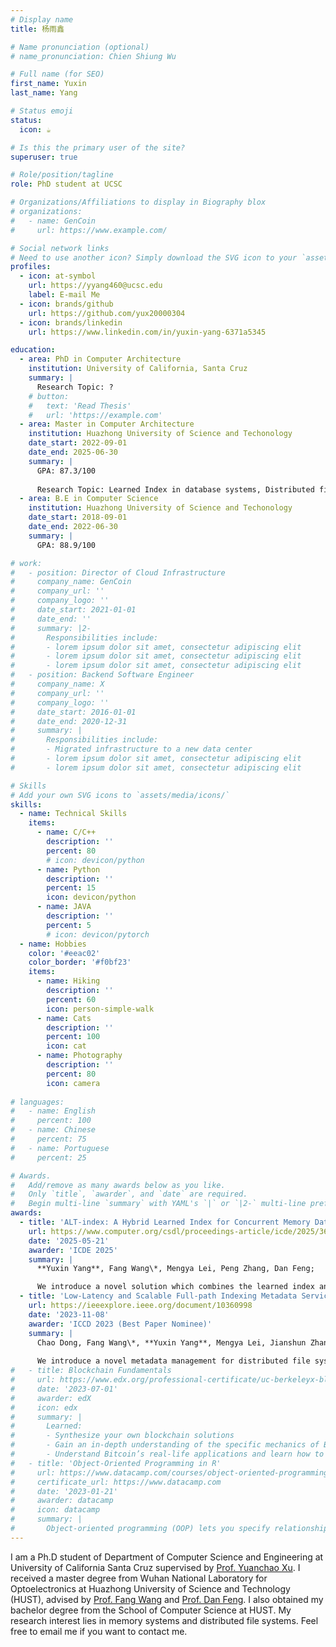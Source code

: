 ```yaml
---
# Display name
title: 杨雨鑫

# Name pronunciation (optional)
# name_pronunciation: Chien Shiung Wu

# Full name (for SEO)
first_name: Yuxin
last_name: Yang

# Status emoji
status:
  icon: ☕️

# Is this the primary user of the site?
superuser: true

# Role/position/tagline
role: PhD student at UCSC

# Organizations/Affiliations to display in Biography blox
# organizations:
#   - name: GenCoin
#     url: https://www.example.com/

# Social network links
# Need to use another icon? Simply download the SVG icon to your `assets/media/icons/` folder.
profiles:
  - icon: at-symbol
    url: https://yyang460@ucsc.edu
    label: E-mail Me
  - icon: brands/github
    url: https://github.com/yux20000304 
  - icon: brands/linkedin
    url: https://www.linkedin.com/in/yuxin-yang-6371a5345

education:
  - area: PhD in Computer Architecture
    institution: University of California, Santa Cruz
    summary: |
      Research Topic: ?
    # button:
    #   text: 'Read Thesis'
    #   url: 'https://example.com'
  - area: Master in Computer Architecture
    institution: Huazhong University of Science and Techonology
    date_start: 2022-09-01
    date_end: 2025-06-30
    summary: |
      GPA: 87.3/100
      
      Research Topic: Learned Index in database systems, Distributed file systems, Flash-Friendly File System(F2FS)
  - area: B.E in Computer Science
    institution: Huazhong University of Science and Techonology
    date_start: 2018-09-01
    date_end: 2022-06-30
    summary: |
      GPA: 88.9/100

# work:
#   - position: Director of Cloud Infrastructure
#     company_name: GenCoin
#     company_url: ''
#     company_logo: ''
#     date_start: 2021-01-01
#     date_end: ''
#     summary: |2-
#       Responsibilities include:
#       - lorem ipsum dolor sit amet, consectetur adipiscing elit
#       - lorem ipsum dolor sit amet, consectetur adipiscing elit
#       - lorem ipsum dolor sit amet, consectetur adipiscing elit
#   - position: Backend Software Engineer
#     company_name: X
#     company_url: ''
#     company_logo: ''
#     date_start: 2016-01-01
#     date_end: 2020-12-31
#     summary: |
#       Responsibilities include:
#       - Migrated infrastructure to a new data center
#       - lorem ipsum dolor sit amet, consectetur adipiscing elit
#       - lorem ipsum dolor sit amet, consectetur adipiscing elit

# Skills
# Add your own SVG icons to `assets/media/icons/`
skills:
  - name: Technical Skills
    items:
      - name: C/C++
        description: ''
        percent: 80
        # icon: devicon/python
      - name: Python
        description: ''
        percent: 15
        icon: devicon/python
      - name: JAVA
        description: ''
        percent: 5
        # icon: devicon/pytorch
  - name: Hobbies
    color: '#eeac02'
    color_border: '#f0bf23'
    items:
      - name: Hiking
        description: ''
        percent: 60
        icon: person-simple-walk
      - name: Cats
        description: ''
        percent: 100
        icon: cat
      - name: Photography
        description: ''
        percent: 80
        icon: camera
        
# languages:
#   - name: English
#     percent: 100
#   - name: Chinese
#     percent: 75
#   - name: Portuguese
#     percent: 25

# Awards.
#   Add/remove as many awards below as you like.
#   Only `title`, `awarder`, and `date` are required.
#   Begin multi-line `summary` with YAML's `|` or `|2-` multi-line prefix and indent 2 spaces below.
awards:
  - title: 'ALT-index: A Hybrid Learned Index for Concurrent Memory Database Systems'
    url: https://www.computer.org/csdl/proceedings-article/icde/2025/360300a086/26FZyUMH3yg
    date: '2025-05-21'
    awarder: 'ICDE 2025'
    summary: |
      **Yuxin Yang**, Fang Wang\*, Mengya Lei, Peng Zhang, Dan Feng;

      We introduce a novel solution which combines the learned index and adaptive radix tree with a hybrid design.
  - title: 'Low-Latency and Scalable Full-path Indexing Metadata Service for Distributed File Systems'
    url: https://ieeexplore.ieee.org/document/10360998
    date: '2023-11-08'
    awarder: 'ICCD 2023 (Best Paper Nominee)'
    summary: |
      Chao Dong, Fang Wang\*, **Yuxin Yang**, Mengya Lei, Jianshun Zhang, Dan Feng;
      
      We introduce a novel metadata management for distributed file systems.
#   - title: Blockchain Fundamentals
#     url: https://www.edx.org/professional-certificate/uc-berkeleyx-blockchain-fundamentals
#     date: '2023-07-01'
#     awarder: edX
#     icon: edx
#     summary: |
#       Learned:
#       - Synthesize your own blockchain solutions
#       - Gain an in-depth understanding of the specific mechanics of Bitcoin
#       - Understand Bitcoin’s real-life applications and learn how to attack and destroy Bitcoin, Ethereum, smart contracts and Dapps, and alternatives to Bitcoin’s Proof-of-Work consensus algorithm
#   - title: 'Object-Oriented Programming in R'
#     url: https://www.datacamp.com/courses/object-oriented-programming-with-s3-and-r6-in-r
#     certificate_url: https://www.datacamp.com
#     date: '2023-01-21'
#     awarder: datacamp
#     icon: datacamp
#     summary: |
#       Object-oriented programming (OOP) lets you specify relationships between functions and the objects that they can act on, helping you manage complexity in your code. This is an intermediate level course, providing an introduction to OOP, using the S3 and R6 systems. S3 is a great day-to-day R programming tool that simplifies some of the functions that you write. R6 is especially useful for industry-specific analyses, working with web APIs, and building GUIs.
---
```


I am a Ph.D student of Department of Computer Science and Engineering at University of California Santa Cruz supervised by [Prof. Yuanchao Xu](https://yuanchaoxu6.github.io/). 
I received a master degree from Wuhan National Laboratory for Optoelectronics at Huazhong University of Science and Technology (HUST), advised by [Prof. Fang Wang](http://faculty.hust.edu.cn/wangfang16/en/index.htm) and [Prof. Dan Feng](http://faculty.hust.edu.cn/dfeng/en/index.htm). 
I also obtained my bachelor degree from the School of Computer Science at HUST. 
My research interest lies in memory systems and distributed file systems. 
Feel free to email me if you want to contact me.
